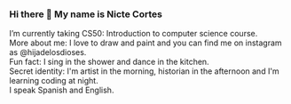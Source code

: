 
### Hi there 👋 My name is Nicte Cortes 
I’m currently taking CS50: Introduction to computer science course.\
More about me: I love to draw and paint and you can find me on instagram as @hijadelosdioses.\
Fun fact: I sing in the shower and dance in the kitchen.\
Secret identity: I'm artist in the morning, historian in the afternoon and I'm learning coding at night.\
I speak Spanish and English.




